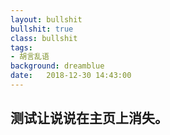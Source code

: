 ```yaml
---
layout: bullshit
bullshit: true
class: bullshit
tags:
- 胡言乱语
background: dreamblue
date:   2018-12-30 14:43:00
---
```


## 测试让说说在主页上消失。